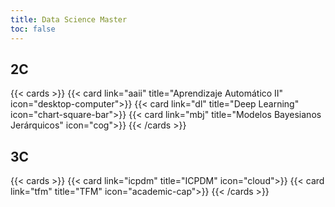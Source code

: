 ```yaml
---
title: Data Science Master
toc: false
---
```


## 2C

{{< cards >}}
{{< card link="aaii" title="Aprendizaje Automático II" icon="desktop-computer">}}
{{< card link="dl" title="Deep Learning" icon="chart-square-bar">}}
{{< card link="mbj" title="Modelos Bayesianos Jerárquicos" icon="cog">}}
{{< /cards >}}

## 3C

{{< cards >}}
{{< card link="icpdm" title="ICPDM" icon="cloud">}}
{{< card link="tfm" title="TFM" icon="academic-cap">}}
{{< /cards >}}
